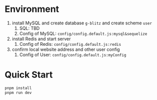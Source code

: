 # Environment
1. install MySQL and create database `g-blitz`  and create scheme `user`
   1. SQL: TBD
   2. Config of MySQL: `config/config.default.js:mysql&sequelize`
2. install Redis and start server
   1. Config of Redis: `config/config.default.js:redis`
3. confirm local website address and other user config
   1. Config of User: `config/config.default.js:myConfig`

# Quick Start

```javascript
pnpm install
pnpm run dev
```

